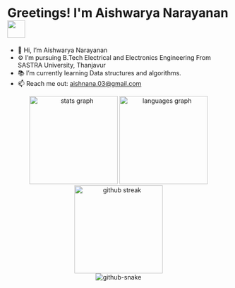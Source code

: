 ###

<h1 align="left">Greetings! I'm Aishwarya Narayanan <img src="https://media.giphy.com/media/hvRJCLFzcasrR4ia7z/giphy.gif" width="40"> 
</h1>
  




- 👋 Hi, I’m Aishwarya Narayanan
- ⚙️ I’m pursuing B.Tech Electrical and Electronics Engineering From SASTRA University, Thanjavur 
- 📚 I’m currently learning Data structures and algorithms.
- 📫 Reach me out: aishnana.03@gmail.com



<div align="center">
        <img src="https://github-readme-stats.vercel.app/api?username=Aishwarya-Narayanan03&hide_title=false&hide_rank=false&show_icons=true&include_all_commits=true&count_private=true&disable_animations=false&theme=algolia&locale=en&hide_border=false" height="200" alt="stats graph"  />
  <img src="https://github-readme-stats.vercel.app/api/top-langs?username=Aishwarya-Narayanan03&locale=en&hide_title=false&layout=compact&card_width=320&langs_count=5&theme=algolia&hide_border=false" height="200" alt="languages graph"  />
   <img src="https://github-readme-streak-stats.herokuapp.com/?user=Aishwarya-Narayanan03&theme=algolia" height="200" alt="github streak"  />
</div>


<div align="center">
	      	<picture>
	  <source media="(prefers-color-scheme: dark)" srcset="https://raw.githubusercontent.com/Aishwarya-Narayanan03/Aishwarya-Narayanan03/snake-output/github-contribution-grid-snake-dark.svg" />
   	  <source media="(prefers-color-scheme: light)" srcset="https://raw.githubusercontent.com/Aishwarya-Narayanan03/Aishwarya-Narayanan03/snake-output/github-contribution-grid-snake.svg" />
      	  <img alt="github-snake" src="https://raw.githubusercontent.com/Aishwarya-Narayanan03/Aishwarya-Narayanan03/snake-output/github-contribution-grid-snake-dark.svg" />
          	</picture>
</div>





<!---
Aishwarya-Narayanan03/Aishwarya-Narayanan03 is a ✨ special ✨ repository because its `README.md` (this file) appears on your GitHub profile.
You can click the Preview link to take a look at your changes.
--->
